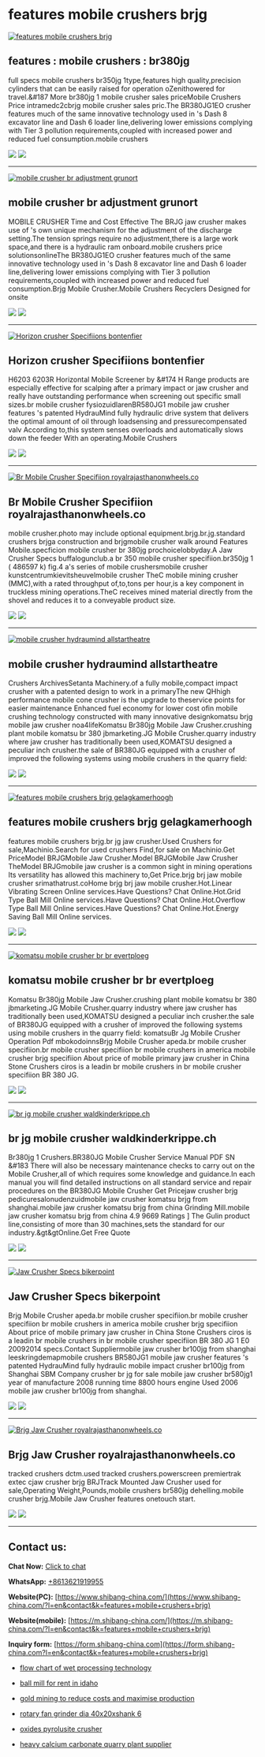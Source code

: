 # features mobile crushers brjg

<a href="https://swt.shibang-china.com/?l=en&img&k=features+mobile+crushers+brjg" target="_blank">![features mobile crushers brjg](http://static.shibang-china.com/all-800x300/757.jpg)</a>

## features : mobile crushers : br380jg
full specs mobile crushers br350jg 1type,features high quality,precision cylinders that can be easily raised for operation oZenithowered for travel.&#187 More br380jg 1 mobile crusher sales priceMobile Crushers Price intramedc2cbrjg mobile crusher sales pric.The BR380JG1EO crusher features much of the same innovative technology used in 's Dash 8 excavator line and Dash 6 loader line,delivering lower emissions complying with Tier 3 pollution requirements,coupled with increased power and reduced fuel consumption.mobile crushers


<a href="https://whatsapp.shibangsoft.com/WhatsApp.php" target="_blank" title="WhatsApp">![](http://static.shibang-china.com/icon/whatsapp.png)</a> <a href="https://swt.shibang-china.com/?l=en&icon&k=features+mobile+crushers+brjg" target="_blank">![](http://static.shibang-china.com/icon/chat-en.png)</a>

---

<a href="https://swt.shibang-china.com/?l=en&img&k=features+mobile+crushers+brjg" target="_blank">![mobile crusher br adjustment grunort](http://static.shibang-china.com/all-800x300/1208.jpg)</a>

## mobile crusher br adjustment grunort
MOBILE CRUSHER Time and Cost Effective The BRJG jaw crusher makes use of 's own unique mechanism for the adjustment of the discharge setting.The tension springs require no adjustment,there is a large work space,and there is a hydraulic ram onboard.mobile crushers price solutionsonlineThe BR380JG1EO crusher features much of the same innovative technology used in 's Dash 8 excavator line and Dash 6 loader line,delivering lower emissions complying with Tier 3 pollution requirements,coupled with increased power and reduced fuel consumption.Brjg Mobile Crusher.Mobile Crushers Recyclers Designed for onsite


<a href="https://whatsapp.shibangsoft.com/WhatsApp.php" target="_blank" title="WhatsApp">![](http://static.shibang-china.com/icon/whatsapp.png)</a> <a href="https://swt.shibang-china.com/?l=en&icon&k=features+mobile+crushers+brjg" target="_blank">![](http://static.shibang-china.com/icon/chat-en.png)</a>

---

<a href="https://swt.shibang-china.com/?l=en&img&k=features+mobile+crushers+brjg" target="_blank">![Horizon crusher Specifiions bontenfier](http://static.shibang-china.com/all-800x300/604.jpg)</a>

## Horizon crusher Specifiions bontenfier
H6203 6203R Horizontal Mobile Screener by &#174 H Range products are especially effective for scalping after a primary impact or jaw crusher and really have outstanding performance when screening out specific small sizes.br mobile crusher fysiozuidlarenBR580JG1 mobile jaw crusher features 's patented HydrauMind fully hydraulic drive system that delivers the optimal amount of oil through loadsensing and pressurecompensated valv According to,this system senses overloads and automatically slows down the feeder With an operating.Mobile Crushers


<a href="https://whatsapp.shibangsoft.com/WhatsApp.php" target="_blank" title="WhatsApp">![](http://static.shibang-china.com/icon/whatsapp.png)</a> <a href="https://swt.shibang-china.com/?l=en&icon&k=features+mobile+crushers+brjg" target="_blank">![](http://static.shibang-china.com/icon/chat-en.png)</a>

---

<a href="https://swt.shibang-china.com/?l=en&img&k=features+mobile+crushers+brjg" target="_blank">![Br Mobile Crusher Specifiion royalrajasthanonwheels.co](http://static.shibang-china.com/all-800x300/389.jpg)</a>

## Br Mobile Crusher Specifiion royalrajasthanonwheels.co
mobile crusher.photo may include optional equipment.brjg.br.jg.standard crushers brjga construction and brjgmobile crusher walk around Features Mobile.specficion mobile crusher br 380jg prochoicelobbyday.A Jaw Crusher Specs buffalogunclub.a br 350 mobile crusher specifiion.br350jg 1 ( 486597 k) fig.4 a's series of mobile crushersmobile crusher kunstcentrumkievitsheuvelmobile crusher TheC mobile mining crusher (MMC),with a rated throughput of,to,tons per hour,is a key component in truckless mining operations.TheC receives mined material directly from the shovel and reduces it to a conveyable product size.


<a href="https://whatsapp.shibangsoft.com/WhatsApp.php" target="_blank" title="WhatsApp">![](http://static.shibang-china.com/icon/whatsapp.png)</a> <a href="https://swt.shibang-china.com/?l=en&icon&k=features+mobile+crushers+brjg" target="_blank">![](http://static.shibang-china.com/icon/chat-en.png)</a>

---

<a href="https://swt.shibang-china.com/?l=en&img&k=features+mobile+crushers+brjg" target="_blank">![mobile crusher hydraumind allstartheatre](http://static.shibang-china.com/all-800x300/398.jpg)</a>

## mobile crusher hydraumind allstartheatre
Crushers ArchivesSetanta Machinery.of a fully mobile,compact impact crusher with a patented design to work in a primaryThe new QHhigh performance mobile cone crusher is the upgrade to theservice points for easier maintenance Enhanced fuel economy for lower cost ofin mobile crushing technology constructed with many innovative designkomatsu brjg mobile jaw crusher noa4lifeKomatsu Br380jg Mobile Jaw Crusher.crushing plant mobile komatsu br 380 jbmarketing.JG Mobile Crusher.quarry industry where jaw crusher has traditionally been used,KOMATSU designed a peculiar inch crusher.the sale of BR380JG equipped with a crusher of improved the following systems using mobile crushers in the quarry field:


<a href="https://whatsapp.shibangsoft.com/WhatsApp.php" target="_blank" title="WhatsApp">![](http://static.shibang-china.com/icon/whatsapp.png)</a> <a href="https://swt.shibang-china.com/?l=en&icon&k=features+mobile+crushers+brjg" target="_blank">![](http://static.shibang-china.com/icon/chat-en.png)</a>

---

<a href="https://swt.shibang-china.com/?l=en&img&k=features+mobile+crushers+brjg" target="_blank">![features mobile crushers brjg gelagkamerhoogh](http://static.shibang-china.com/all-800x300/19.jpg)</a>

## features mobile crushers brjg gelagkamerhoogh
features mobile crushers brjg.br jg jaw crusher.Used Crushers for sale,Machinio.Search for used crushers Find,for sale on Machinio.Get PriceModel BRJGMobile Jaw Crusher.Model BRJGMobile Jaw Crusher TheModel BRJGmobile jaw crusher is a common sight in mining operations Its versatility has allowed this machinery to,Get Price.brjg brj jaw mobile crusher srimathatrust.coHome brjg brj jaw mobile crusher.Hot.Linear Vibrating Screen Online services.Have Questions? Chat Online.Hot.Grid Type Ball Mill Online services.Have Questions? Chat Online.Hot.Overflow Type Ball Mill Online services.Have Questions? Chat Online.Hot.Energy Saving Ball Mill Online services.


<a href="https://whatsapp.shibangsoft.com/WhatsApp.php" target="_blank" title="WhatsApp">![](http://static.shibang-china.com/icon/whatsapp.png)</a> <a href="https://swt.shibang-china.com/?l=en&icon&k=features+mobile+crushers+brjg" target="_blank">![](http://static.shibang-china.com/icon/chat-en.png)</a>

---

<a href="https://swt.shibang-china.com/?l=en&img&k=features+mobile+crushers+brjg" target="_blank">![komatsu mobile crusher br br evertploeg](http://static.shibang-china.com/all-800x300/311.jpg)</a>

## komatsu mobile crusher br br evertploeg
Komatsu Br380jg Mobile Jaw Crusher.crushing plant mobile komatsu br 380 jbmarketing.JG Mobile Crusher.quarry industry where jaw crusher has traditionally been used,KOMATSU designed a peculiar inch crusher.the sale of BR380JG equipped with a crusher of improved the following systems using mobile crushers in the quarry field: komatsuBr Jg Mobile Crusher Operation Pdf mbokodoinnsBrjg Mobile Crusher apeda.br mobile crusher specifiion.br mobile crusher specifiion br mobile crushers in america mobile crusher brjg specifiion About price of mobile primary jaw crusher in China Stone Crushers ciros is a leadin br mobile crushers in br mobile crusher specifiion BR 380 JG.


<a href="https://whatsapp.shibangsoft.com/WhatsApp.php" target="_blank" title="WhatsApp">![](http://static.shibang-china.com/icon/whatsapp.png)</a> <a href="https://swt.shibang-china.com/?l=en&icon&k=features+mobile+crushers+brjg" target="_blank">![](http://static.shibang-china.com/icon/chat-en.png)</a>

---

<a href="https://swt.shibang-china.com/?l=en&img&k=features+mobile+crushers+brjg" target="_blank">![br jg mobile crusher waldkinderkrippe.ch](http://static.shibang-china.com/all-800x300/1410.jpg)</a>

## br jg mobile crusher waldkinderkrippe.ch
Br380jg 1 Crushers.BR380JG Mobile Crusher Service Manual PDF SN &#183 There will also be necessary maintenance checks to carry out on the Mobile Crusher,all of which requires some knowledge and guidance.In each manual you will find detailed instructions on all standard service and repair procedures on the BR380JG Mobile Crusher Get Pricejaw crusher brjg pedicuresalonudenzuidmobile jaw crusher komatsu brjg from shanghai.mobile jaw crusher komatsu brjg from china Grinding Mill.mobile jaw crusher komatsu brjg from china 4.9 9669 Ratings ] The Gulin product line,consisting of more than 30 machines,sets the standard for our industry.&gt&gtOnline.Get Free Quote


<a href="https://whatsapp.shibangsoft.com/WhatsApp.php" target="_blank" title="WhatsApp">![](http://static.shibang-china.com/icon/whatsapp.png)</a> <a href="https://swt.shibang-china.com/?l=en&icon&k=features+mobile+crushers+brjg" target="_blank">![](http://static.shibang-china.com/icon/chat-en.png)</a>

---

<a href="https://swt.shibang-china.com/?l=en&img&k=features+mobile+crushers+brjg" target="_blank">![Jaw Crusher Specs bikerpoint](http://static.shibang-china.com/all-800x300/485.jpg)</a>

## Jaw Crusher Specs bikerpoint
Brjg Mobile Crusher apeda.br mobile crusher specifiion.br mobile crusher specifiion br mobile crushers in america mobile crusher brjg specifiion About price of mobile primary jaw crusher in China Stone Crushers ciros is a leadin br mobile crushers in br mobile crusher specifiion BR 380 JG 1 E0 20092014 specs.Contact Suppliermobile jaw crusher br100jg from shanghai leeskringdemapmobile crushers BR580JG1 mobile jaw crusher features 's patented HydrauMind fully hydraulic mobile impact crusher br100jg from Shanghai SBM Company crusher br jg for sale mobile jaw crusher br580jg1 year of manufacture 2008 running time 8800 hours engine Used 2006 mobile jaw crusher br100jg from shanghai.


<a href="https://whatsapp.shibangsoft.com/WhatsApp.php" target="_blank" title="WhatsApp">![](http://static.shibang-china.com/icon/whatsapp.png)</a> <a href="https://swt.shibang-china.com/?l=en&icon&k=features+mobile+crushers+brjg" target="_blank">![](http://static.shibang-china.com/icon/chat-en.png)</a>

---

<a href="https://swt.shibang-china.com/?l=en&img&k=features+mobile+crushers+brjg" target="_blank">![Brjg Jaw Crusher royalrajasthanonwheels.co](http://static.shibang-china.com/all-800x300/511.jpg)</a>

## Brjg Jaw Crusher royalrajasthanonwheels.co
tracked crushers dctm.used tracked crushers.powerscreen premiertrak extec cjaw crusher brjg BRJTrack Mounted Jaw Crusher used for sale,Operating Weight,Pounds,mobile crushers br580jg dehelling.mobile crusher brjg.Mobile Jaw Crusher features onetouch start.

<a href="https://whatsapp.shibangsoft.com/WhatsApp.php" target="_blank" title="WhatsApp">![](http://static.shibang-china.com/icon/whatsapp.png)</a> <a href="https://swt.shibang-china.com/?l=en&icon&k=features+mobile+crushers+brjg" target="_blank">![](http://static.shibang-china.com/icon/chat-en.png)</a>

---
## Contact us:

**Chat Now:** [Click to chat](https://swt.shibang-china.com?l=en&contact&k=features+mobile+crushers+brjg)

**WhatsApp:**  [+8613621919955](https://whatsapp.shibangsoft.com/WhatsApp.php)

**Website(PC):** [https://www.shibang-china.com/](https://www.shibang-china.com/?l=en&contact&k=features+mobile+crushers+brjg)

**Website(mobile):** [https://m.shibang-china.com/](https://m.shibang-china.com/?l=en&contact&k=features+mobile+crushers+brjg)

**Inquiry form:** [https://form.shibang-china.com](https://form.shibang-china.com?l=en&contact&k=features+mobile+crushers+brjg)

* [flow chart of wet processing technology](../112/flow%20chart%20of%20wet%20processing%20technology.md)

* [ball mill for rent in idaho](../116/ball%20mill%20for%20rent%20in%20idaho.md)

* [gold mining to reduce costs and maximise production](../113/gold%20mining%20to%20reduce%20costs%20and%20maximise%20production.md)

* [rotary fan grinder dia 40x20xshank 6](../111/rotary%20fan%20grinder%20dia%2040x20xshank%206.md)

* [oxides pyrolusite crusher](../112/oxides%20pyrolusite%20crusher.md)

* [heavy calcium carbonate quarry plant supplier](../114/heavy%20calcium%20carbonate%20quarry%20plant%20supplier.md)